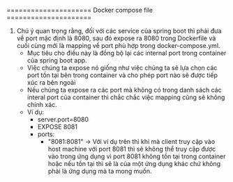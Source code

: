 ===================== Docker compose file =====================
1. Chú ý quan trọng rằng, đối với các service của spring boot thì phải đưa về port mặc định là 8080, sau đó expose ra 8080 trong Dockerfile và cuối cùng mới là mapping về port phù hợp trong docker-compose.yml.
   - Mục tiêu cho điều này là đồng bộ lại các internal port trong container của spring boot app.
   - Việc chúng ta expose nó giống như việc chúng ta sẽ lựa chọn các port tồn tại bên trong container và cho phép port nào sẽ được tiếp xúc ra bên ngoài
   - Nếu chúng ta expose ra các port mà không có trong danh sách các interal port của container thì chắc chắc việc mapping cũng sẽ không chính xác.
   - Ví dụ:
     - server.port=8080
     - EXPOSE 8081
     - ports:
       - "8081:8081"
     -> Với ví dụ trên thì khi mà client truy cập vào host machine với port 8081 thì sẽ không thể truy cập được vào trong ứng dụng vì port 8081 không tồn tại trong container hoặc nếu tồn tại thì sẽ là của một ứng dụng khác chứ không phải là ứng dụng mà ta mong muốn. 
